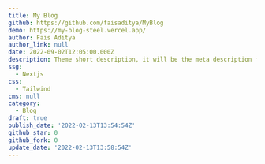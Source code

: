 ```yaml
---
title: My Blog
github: https://github.com/faisaditya/MyBlog
demo: https://my-blog-steel.vercel.app/
author: Fais Aditya
author_link: null
date: 2022-09-02T12:05:00.000Z
description: Theme short description, it will be the meta description for the theme also.
ssg:
  - Nextjs
css:
  - Tailwind
cms: null
category:
  - Blog
draft: true
publish_date: '2022-02-13T13:54:54Z'
github_star: 0
github_fork: 0
update_date: '2022-02-13T13:58:54Z'
---
```

